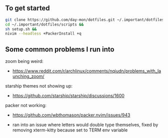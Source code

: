 ## To get started
```sh
git clone https://github.com/day-mon/dotfiles.git ~/.important/dotfiles &&
cd ~/.important/dotfiles/scripts && 
sh setup.sh &&
nivim --headless +PackerInstall +q
```

## Some common problems I run into
zoom being weird:
- https://www.reddit.com/r/archlinux/comments/nqiudn/problems_with_launching_zoom/

starship themes not showing up:
- https://github.com/starship/starship/discussions/1600

packer not working:
- https://github.com/wbthomason/packer.nvim/issues/943

- ran into an issue where letters would double type themselves, fixed by removing xterm-kitty because set to TERM env variable
